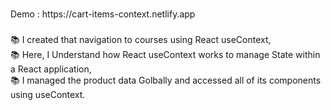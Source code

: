 

###

 <p align="1eft">Demo : https://cart-items-context.netlify.app</p> 

###



<p align="left">
      📚 I created that navigation to courses using React useContext,
  <br>📚 Here, I Understand how React useContext works to manage State within a React application,
  <br>📚 I managed the product data Golbally and accessed all of its components using useContext.
  </p>

###

